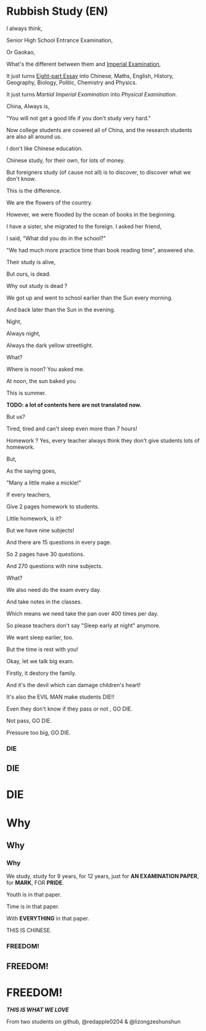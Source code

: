# Rubbish Study (EN)

I always think,

Senior High School Entrance Examination,

Or Gaokao,

What's the different between them and [Imperial Examination](https://en.wikipedia.org/wiki/Imperial_examination),

It just turns [Eight-part Essay](https://en.wikipedia.org/wiki/Eight-legged_essay) into Chinese, Maths, English, History, Geography, Biology, Politic, Chemistry and Physics.

It just turns *Martial Imperial Examination* into *Physical Examination*.

China, Always is,

"You will not get a good life if you don't study very hard."

Now college students are covered all of China, and the research students are also all around us.

I don't like Chinese education.

Chinese study, for their own, for lots of money.

But foreigners study  (of cause not all) is to discover, to discover what we don't know.

This is the difference.

We are the flowers of the country.

However, we were flooded by the ocean of books in the beginning.

I have a sister, she migrated to the foreign. I asked her friend,

I said, "What did you do in the school?"

"We had much more practice time than book reading time", answered she.

Their study is alive,

But ours, is dead.

Why out study is dead ?

We got up and went to school earlier than the Sun every morning.

And back later than the Sun in the evening.

Night,

Always night,

Always the dark yellow streetlight.

What?

Where is noon? You asked me.

At noon, the sun baked you

This is summer.

**TODO: a lot of contents here are not translated now.**


But us?

Tired, tired and can't sleep even more than 7 hours!

Homework ? Yes, every teacher always think they don't give students lots of homework.

But,

As the saying goes,

"Many a little make a mickle!"

If every teachers,

Give 2 pages homework to students.

Little homework, is it?

But we have nine subjects!

And there are 15 questions in every page.

So 2 pages have 30 questions.

And 270 questions with nine subjects.

What?

We also need do the exam every day.

And take notes in the classes.

Which means we need take the pan over 400 times per day.

So please teachers don't say "Sleep early at night" anymore.

We want sleep earlier, too.

But the time is rest with you!

Okay, let we talk big exam.

Firstly, it destory the family.

And it's the devil which can damage children's heart!

It's also the EVIL MAN make students DIE!!

Even they don't know if they pass or not , GO DIE.

Not pass, GO DIE.

Pressure too big, GO DIE.

### DIE

## DIE

# DIE

# Why

## Why

### Why

We study, study for 9 years, for 12 years, just for **AN EXAMINATION PAPER**, for **MARK**, FOR **PRIDE**.

Youth is in that paper.

Time is in that paper.

With **EVERYTHING** in that paper.

THIS IS CHINESE.


### FREEDOM!

## FREEDOM!

# FREEDOM!

***THIS IS WHAT WE LOVE***

From two students on github, @redapple0204 & @lizongzeshunshun
